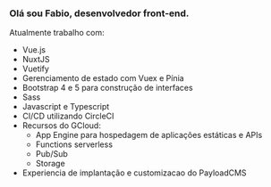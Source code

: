 ### Olá sou Fabio, desenvolvedor front-end.

Atualmente trabalho com: 
- Vue.js 
- NuxtJS
- Vuetify
- Gerenciamento de estado com Vuex e Pínia
- Bootstrap 4 e 5 para construção de interfaces
- Sass
- Javascript e Typescript
- CI/CD utilizando CircleCI
- Recursos do GCloud:
  - App Engine para hospedagem de aplicações estáticas e APIs
  - Functions serverless
  - Pub/Sub
  - Storage
- Experiencia de implantação e customizacao do PayloadCMS
